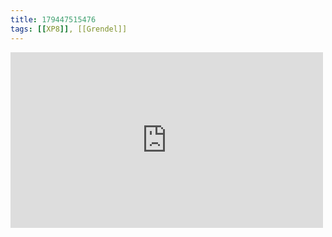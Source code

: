 ```yaml
---
title: 179447515476
tags: [[XP8]], [[Grendel]]
---
```

<iframe allow="accelerometer; autoplay; clipboard-write; encrypted-media; gyroscope; picture-in-picture" allowfullscreen="" frameborder="0" height="281" id="youtube_iframe" src="https://www.youtube.com/embed/4I9euiewbFU?feature=oembed&amp;enablejsapi=1&amp;origin=https://safe.txmblr.com&amp;wmode=opaque" width="500"></iframe>